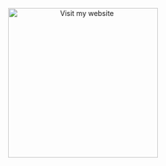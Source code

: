 <p align="center">
  <a href="https://red-wow.github.io" target="_blank" rel="noopener noreferrer">
    <img src="https://img.icons8.com/ios-filled/320/000000/visit.png" alt="Visit my website" width="300" />
  </a>
</p>

